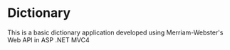 # Dictionary
This is a basic dictionary application developed using Merriam-Webster's Web API in ASP .NET MVC4 
